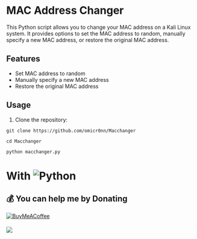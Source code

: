 # MAC Address Changer

This Python script allows you to change your MAC address on a Kali Linux system. It provides options to set the MAC address to random, manually specify a new MAC address, or restore the original MAC address.

## Features

- Set MAC address to random
- Manually specify a new MAC address
- Restore the original MAC address

## Usage

1. Clone the repository:

`git clone https://github.com/omicr0nn/Macchanger`

`cd Macchanger`

```bash
python macchanger.py
```

# With ![Python](https://img.shields.io/badge/python-3670A0?style=for-the-badge&logo=python&logoColor=ffdd54)

  ## 💰 You can help me by Donating
  [![BuyMeACoffee](https://img.shields.io/badge/Buy%20Me%20a%20Coffee-ffdd00?style=for-the-badge&logo=buy-me-a-coffee&logoColor=black)](https://www.buymeacoffee.com/omicr0n) 
####
[![](https://visitcount.itsvg.in/api?id=omicr0nn&icon=3&color=0)](https://visitcount.itsvg.in)

